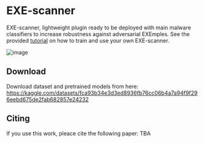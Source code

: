 # EXE-scanner
EXE-scanner, lightweight plugin ready to be deployed with main malware classifiers to increase robustness against adversarial EXEmples. See the provided [tutorial](https://github.com/matouskozak/EXE-scanner/blob/main/tutorial.ipynb) on how to train and use your own EXE-scanner.

![image](https://github.com/matouskozak/EXE-scanner/assets/55735845/47e470f3-f8cd-4060-b298-a2f3c0f535ca)


## Download
Download dataset and pretrained models from here: https://kaggle.com/datasets/fca93b34e3d3ed8936fb76cc06b4a7a94f9f296eebd675de2fab682857e24232

## Citing
If you use this work, pleace cite the following paper: TBA
